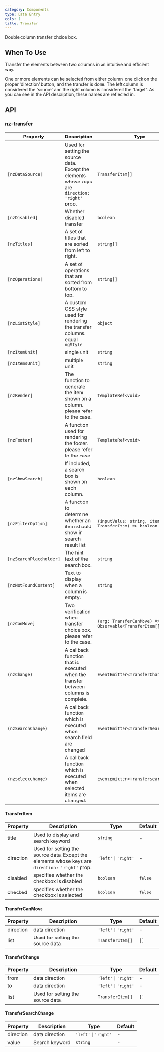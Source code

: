 ```yaml
---
category: Components
type: Data Entry
cols: 1
title: Transfer
---
```


Double column transfer choice box.

## When To Use

Transfer the elements between two columns in an intuitive and efficient way.

One or more elements can be selected from either column, one click on the proper 'direction' button, and the transfer is done. The left column is considered the 'source' and the right column is considered the 'target'. As you can see in the API description, these names are reflected in.

## API

### nz-transfer

| Property | Description | Type | Default |
| -------- | ----------- | ---- | ------- |
| `[nzDataSource]` | Used for setting the source data. Except the elements whose keys are `direction: 'right'` prop. | `TransferItem[]` | `[]` |
| `[nzDisabled]` | Whether disabled transfer | `boolean` | `false` |
| `[nzTitles]` | A set of titles that are sorted from left to right. | `string[]` | `['', '']` |
| `[nzOperations]` | A set of operations that are sorted from bottom to top. | `string[]` | `['', '']` |
| `[nzListStyle]` | A custom CSS style used for rendering the transfer columns. equal `ngStyle` | `object` | - |
| `[nzItemUnit]` | single unit | `string` | `'item'` |
| `[nzItemsUnit]` | multiple unit | `string` | `'items'` |
| `[nzRender]` | The function to generate the item shown on a column. please refer to the case. | `TemplateRef<void>` | - |
| `[nzFooter]` | A function used for rendering the footer. please refer to the case. | `TemplateRef<void>` | - |
| `[nzShowSearch]` | If included, a search box is shown on each column. | `boolean` | `false` |
| `[nzFilterOption]` | A function to determine whether an item should show in search result list | `(inputValue: string, item: TransferItem) => boolean` | - |
| `[nzSearchPlaceholder]` | The hint text of the search box. | `string` | `'Search here'` |
| `[nzNotFoundContent]` | Text to display when a column is empty. | `string` | `'The list is empty'` |
| `[nzCanMove]` | Two verification when transfer choice box. please refer to the case. | `(arg: TransferCanMove) => Observable<TransferItem[]>` | - |
| `(nzChange)` | A callback function that is executed when the transfer between columns is complete. | `EventEmitter<TransferChange>` | - |
| `(nzSearchChange)` | A callback function which is executed when search field are changed | `EventEmitter<TransferSearchChange>` | - |
| `(nzSelectChange)` | A callback function which is executed when selected items are changed. | `EventEmitter<TransferSearchChange>` | - |

#### TransferItem

| Property | Description | Type | Default |
| -------- | ----------- | ---- | ------- |
| title | Used to display and search keyword | `string` | - |
| direction | Used for setting the source data. Except the elements whose keys are `direction: 'right'` prop. | `'left'｜'right'` | - |
| disabled | specifies whether the checkbox is disabled | `boolean` | `false` |
| checked | specifies whether the checkbox is selected | `boolean` | `false` |

#### TransferCanMove

| Property | Description | Type | Default |
| -------- | ----------- | ---- | ------- |
| direction | data direction | `'left'｜'right'` | - |
| list | Used for setting the source data. | `TransferItem[]` | `[]` |

#### TransferChange

| Property | Description | Type | Default |
| -------- | ----------- | ---- | ------- |
| from | data direction | `'left'｜'right'` | - |
| to | data direction | `'left'｜'right'` | - |
| list | Used for setting the source data. | `TransferItem[]` | `[]` |

#### TransferSearchChange

| Property | Description | Type | Default |
| -------- | ----------- | ---- | ------- |
| direction | data direction | `'left'｜'right'` | - |
| value | Search keyword | `string` | - |
